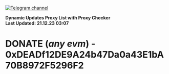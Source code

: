 [![Telegram channel](https://img.shields.io/endpoint?url=https://runkit.io/damiankrawczyk/telegram-badge/branches/master?url=https://t.me/n4z4v0d)](https://t.me/n4z4v0d) 

**Dynamic Updates Proxy List with Proxy Checker**  
**Last Updated: 21.12.23 03:07**

# DONATE (_any evm_) - 0xDEADf12DE9A24b47Da0a43E1bA70B8972F5296F2
